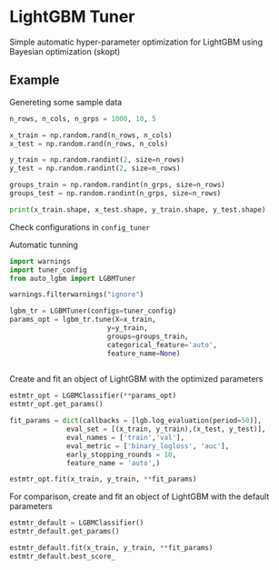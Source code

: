 # LightGBM Tuner
Simple automatic hyper-parameter optimization for LightGBM using Bayesian optimization (skopt) 


## Example


Genereting some sample data
```python
n_rows, n_cols, n_grps = 1000, 10, 5

x_train = np.random.rand(n_rows, n_cols)
x_test = np.random.rand(n_rows, n_cols)

y_train = np.random.randint(2, size=n_rows)
y_test = np.random.randint(2, size=n_rows)

groups_train = np.random.randint(n_grps, size=n_rows)
groups_test = np.random.randint(n_grps, size=n_rows)

print(x_train.shape, x_test.shape, y_train.shape, y_test.shape)

```

Check configurations in ```config_tuner``` 



Automatic tunning
```python
import warnings
import tuner_config
from auto_lgbm import LGBMTuner

warnings.filterwarnings("ignore")

lgbm_tr = LGBMTuner(configs=tuner_config)
params_opt = lgbm_tr.tune(X=x_train,
                        y=y_train,
                        groups=groups_train,
                        categorical_feature='auto',
                        feature_name=None)
                        
```

Create and fit an object of LightGBM with the optimized parameters
```python
estmtr_opt = LGBMClassifier(**params_opt)
estmtr_opt.get_params()
```

```python
fit_params = dict(callbacks = [lgb.log_evaluation(period=50)],
              eval_set = [(x_train, y_train),(x_test, y_test)],
              eval_names = ['train','val'],
              eval_metric = ['binary_logloss', 'auc'],
              early_stopping_rounds = 10,
              feature_name = 'auto',)

estmtr_opt.fit(x_train, y_train, **fit_params)
```

For comparison, create and fit an object of LightGBM with the default parameters
```python
estmtr_default = LGBMClassifier()
estmtr_default.get_params()

estmtr_default.fit(x_train, y_train, **fit_params)
estmtr_default.best_score_
```





